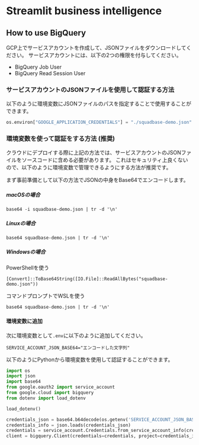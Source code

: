 # Streamlit business intelligence

## How to use BigQuery

GCP上でサービスアカウントを作成して、JSONファイルをダウンロードしてください。
サービスアカウントには、以下の2つの権限を付与してください。

- BigQuery Job User
- BigQuery Read Session User

### サービスアカウントのJSONファイルを使用して認証する方法

以下のように環境変数にJSONファイルのパスを指定することで使用することができます。

```python
os.environ["GOOGLE_APPLICATION_CREDENTIALS"] = "./squadbase-demo.json"
```

### 環境変数を使って認証をする方法 (推奨)

クラウドにデプロイする際に上記の方法では、サービスアカウントのJSONファイルをソースコードに含める必要があります。
これはセキュリティ上良くないので、以下のように環境変数で管理できるようにする方法が推奨です。

まず事前準備として以下の方法でJSONの中身をBase64でエンコードします。

##### macOSの場合

```shell
base64 -i squadbase-demo.json | tr -d '\n'

```

##### Linuxの場合

```shell
base64 squadbase-demo.json | tr -d '\n'
```

##### Windowsの場合

PowerShellを使う

```shell
[Convert]::ToBase64String([IO.File]::ReadAllBytes("squadbase-demo.json"))
```

コマンドプロンプトでWSLを使う

```
base64 squadbase-demo.json | tr -d '\n'
```

#### 環境変数に追加

次に環境変数として`.env`に以下のように追加してください。

```env
SERVICE_ACCOUNT_JSON_BASE64="エンコードした文字列"
```

以下のようにPythonから環境変数を使用して認証することができます。

```python
import os
import json
import base64
from google.oauth2 import service_account
from google.cloud import bigquery
from dotenv import load_dotenv

load_dotenv()

credentials_json = base64.b64decode(os.getenv('SERVICE_ACCOUNT_JSON_BASE64')).decode('utf-8')
credentials_info = json.loads(credentials_json)
credentials = service_account.Credentials.from_service_account_info(credentials_info)
client = bigquery.Client(credentials=credentials, project=credentials_info["project_id"])

```